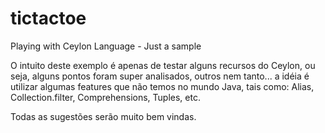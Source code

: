 tictactoe
=========

Playing with Ceylon Language - Just a sample

O intuito deste exemplo é apenas de testar alguns recursos do Ceylon, ou seja, alguns pontos foram super analisados, outros nem tanto... a idéia é utilizar algumas features que não temos no mundo Java, tais como: Alias, Collection.filter, Comprehensions, Tuples, etc.

Todas as sugestões serão muito bem vindas.

